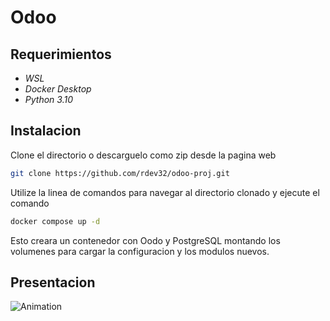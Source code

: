 # Odoo
## Requerimientos
- _WSL_
- _Docker Desktop_
- _Python 3.10_
## Instalacion
Clone el directorio o descarguelo como zip desde la pagina web
```bash
git clone https://github.com/rdev32/odoo-proj.git
```
Utilize la linea de comandos para navegar al directorio clonado y ejecute el comando
```bash
docker compose up -d
```
Esto creara un contenedor con Oodo y PostgreSQL montando los volumenes para cargar la configuracion y los modulos nuevos.
## Presentacion
![Animation](https://github.com/rdev32/odoo-proj/assets/78289548/8c6881fa-fe3a-4135-837a-39d529657bc8)
